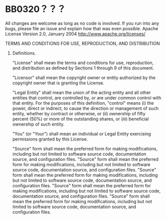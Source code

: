 # BB0320？？？
All changes are welcome as long as no code is involved. If you run into any bugs, please file an issue and explain how that was even possible.
Apache License
                           Version 2.0, January 2004
                        http://www.apache.org/licenses/

   TERMS AND CONDITIONS FOR USE, REPRODUCTION, AND DISTRIBUTION

   1. Definitions.

      "License" shall mean the terms and conditions for use, reproduction,
      and distribution as defined by Sections 1 through 9 of this document.

      "Licensor" shall mean the copyright owner or entity authorized by
      the copyright owner that is granting the License.

      "Legal Entity" shall mean the union of the acting entity and all
      other entities that control, are controlled by, or are under common
      control with that entity. For the purposes of this definition,
      "control" means (i) the power, direct or indirect, to cause the
      direction or management of such entity, whether by contract or
      otherwise, or (ii) ownership of fifty percent (50%) or more of the
      outstanding shares, or (iii) beneficial ownership of such entity.

      "You" (or "Your") shall mean an individual or Legal Entity
      exercising permissions granted by this License.

      "Source" form shall mean the preferred form for making modifications,
      including but not limited to software source code, documentation
      source, and configuration files.
"Source" form shall mean the preferred form for making modifications,
      including but not limited to software source code, documentation
      source, and configuration files.  "Source" form shall mean the preferred form for making modifications,
      including but not limited to software source code, documentation
      source, and configuration files.
"Source" form shall mean the preferred form for making modifications,
      including but not limited to software source code, documentation
      source, and configuration files.
"Source" form shall mean the preferred form for making modifications,
      including but not limited to software source code, documentation
      source, and configuration files.
